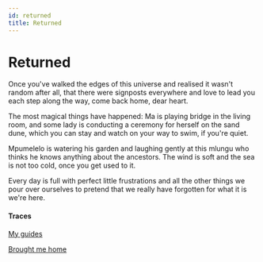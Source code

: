 ```yaml
---
id: returned
title: Returned
---
```


# Returned

Once you've walked the edges of this universe
and realised it wasn't random after all,
that there were signposts everywhere
and love to lead you each step along the way,
come back home, dear heart.

The most magical things have happened:
Ma is playing bridge in the living room,
and some lady is conducting a ceremony
for herself on the sand dune,
which you can stay and watch on your way
to swim, if you're quiet.

Mpumelelo is watering his garden
and laughing gently at this mlungu
who thinks he knows
anything about the ancestors.
The wind is soft and the sea is
not too cold, once you get used to it.

Every day is full
with perfect little frustrations
and all the other things
we pour over ourselves to pretend
that we really have forgotten for
what it is
we're here.

#### Traces

[My guides](https://www.youtube.com/watch?v=Ubg7AI81VsQ "Bab'aziz")

[Brought me home](https://www.youtube.com/watch?v=8kooIgKESYE "Interstellar")